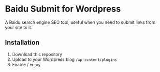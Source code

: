 # Baidu Submit for Wordpress
A Baidu search engine SEO tool, useful when you need to submit links from your site to it.
## Installation
1. Download this repository
1. Upload to your Wordpress blog `/wp-content/plugins`
1. Enable / enjoy.